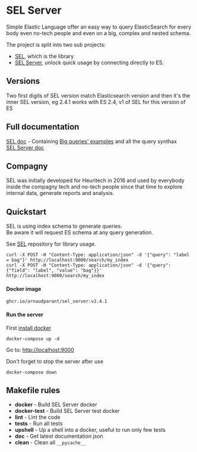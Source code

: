 # SEL Server
Simple Elastic Language offer an easy way to query ElasticSearch for every body even no-tech people and even on a big, complex and nested schema.  
  
The project is split into two sub projects:  
- [SEL](https://github.com/ArnaudParant/sel), which is the library  
- [SEL Server](https://github.com/ArnaudParant/sel_server), unlock quick usage by connecting directly to ES.  


## Versions
Two first digits of SEL version match Elasticsearch version and then it's the inner SEL version, eg 2.4.1 works with ES 2.4, v1 of SEL for this version of ES


## Full documentation
[SEL doc](https://arnaudparant.github.io/sel) - Containing [Big queries' examples](https://arnaudparant.github.io/sel/query_guide.html#big-examples) and all the query synthax  
[SEL Server doc](https://arnaudparant.github.io/sel_server/)  


## Compagny
SEL was initially developed for Heuritech in 2016 and used by everybody inside the compagny tech and no-tech people since that time to explore internal data, generate reports and analysis.


## Quickstart
SEL is using index schema to generate queries.  
Be aware it will request ES schema at any query generation.  
  
See [SEL](https://github.com/ArnaudParant/sel) repository for library usage.  
  
```
curl -X POST -H "Content-Type: application/json" -d '{"query": "label = bag"}' http://localhost:9000/search/my_index
curl -X POST -H "Content-Type: application/json" -d '{"query": {"field": "label", "value": "bag"}}' http://localhost:9000/search/my_index
```


#### Docker image
```
ghcr.io/arnaudparant/sel_server:v2.4.1
```

#### Run the server
First [install docker](https://docs.docker.com/get-docker/)  
  
```
docker-compose up -d
```
Go to: [http://localhost:9000](http://localhost:9000)  
  
Don't forget to stop the server after use  
```
docker-compose down
```
  
## Makefile rules  
  
 - **docker** - Build SEL Server docker
 - **docker-test** - Build SEL Server test docker
 - **lint** - Lint the code
 - **tests** - Run all tests
 - **upshell** - Up a shell into a docker, useful to run only few tests
 - **doc** - Get latest documentation json
 - **clean** - Clean all `__pycache__`